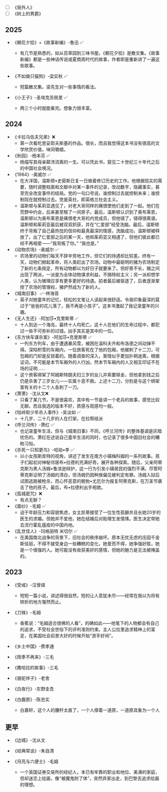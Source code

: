 - [ ] 《局外人》
- [ ] 《树上的男爵》

## 2025

- 《朝花夕拾》+《故事新编》-鲁迅 :white_check_mark:
  - 有几节是熟悉的，如从百草园到三味书屋。《朝花夕拾》是散文集。《故事新编》都是一些神话传说或夏商周时代的故事，作者即是重新讲了一遍这些故事。

- 《不如做只猫狗》-梁实秋 :white_check_mark:
  - 短篇散文集。梁先生对一些事情的看法。

- 《小王子》-圣埃克苏佩里 :white_check_mark:
  - 两三个小时就能看完。想象力很丰富。


## 2024

- 《卡拉马佐夫兄弟》:x:
  - 第一次看陀思妥耶夫斯基的作品。很长，而且我觉得这本书没有很高的文学欣赏价值，味同嚼蜡。
- 《秋园》-杨本芬 :white_check_mark:
  - 杨描写其母亲颠沛流离的一生。可以凭此书，窥见二十世纪三十年代之后的中国社会境况。
- 《1984》-奥威尔 :white_check_mark:
  - 在大洋国，温斯顿•史密斯日复一日做着修订历史的工作。他根据现实的需要，随时调整档案和文献中对某一事件的记录，改动数字，隐藏事实，甚至完全改变事件的结局。党的一句口号说，谁控制过去就控制未来；谁控制现在就控制过去。党是英社，即英格兰社会主义。
  - 温斯顿与茱莉亚遇见了，对老大哥同样的痛恨使他们走到了一起。他们在荒野中约会，后来甚至租了一间房子。最后，温斯顿认识到了奥布莱恩，温斯顿以为奥布莱恩是痛恨老大哥的内党成员，但他错了，错得很离谱。温斯顿和茱莉亚最后被双双抓获，并在“仁爱部”经受洗脑。最后，温斯顿终于背叛了自己最热忱的信仰和最真最深的情感，洗脑成功，温斯顿被释放了。出了仁爱部之后的某一天，他和茱莉亚又相遇了，但他们彼此都已经不再相爱——“我背叛了你。” “我也是。”
- 《动物农场》-奥威尔 :white_check_mark:
  - 农场里的动物们每天不辞辛劳地工作，但它们的待遇却比较差。终有一天，动物们掀起革命，将人类赶出了农场。动物中最聪明的猪为农场制定了新的七条规定，所有动物都以为好日子就要来了。但好景不长，猪之间出现了两派，一派是为全体动物谋求利益，不搞特权主义；另一派却想学人类，认为猪理应享有更多更好的待遇。前者最后被驱逐了，后者逐渐掌控了农场的管理权，猪俨然成为了新的人。
- 《城南旧事》 :white_check_mark:-林海音
  - 英子对她童年的记忆，轻松的文笔让人读起来很舒适。令我印象最深的莫过于“爸爸的花儿落了，我不再是小孩子”。这本书激起了我记录童年的兴趣。
- 《无人生还》-阿加莎•克里斯蒂 :white_check_mark:
  - 十人到达一个海岛，最终十人均死亡。这十人在他们的生命过程中，都犯过一些不可弥补的过错。凶手其实是其中的一位。
- 《东方快车谋杀案》-阿加莎•克里斯蒂 :white_check_mark:
  - 一列东方列车，由于遭遇暴风雪，被困在温科夫齐和布洛德之间动弹不得。深陷积雪的车厢内，一位旅客死在了他的包厢，他被刺了十二刀，可包厢的门却是反锁着的。随着调查的深入，案情似乎更加扑朔迷离，根据证词，不可能是本节车厢外的人行凶，然本节车厢内的人又相互印证不在场的证明……
  - 这个旅客绑架了阿姆斯特朗夫妇三岁的女儿并索要赎金，但他拿到钱之后仍是杀害了三岁女儿——实属十恶不赦。上述十二刀，分别是与这个绑架案有关的十二个人各刺了一刀。
- 《萧萧》-沈从文:x:
  - 只看了某几节，不是很喜欢，其中有一节是讲一个老兵的故事，感觉比较无聊。而且我选的版本不好，质感与观感均一般。
- 《牯岭街少年杀人事件》-吴淡如 :white_check_mark:
  - 十几岁、二十几岁的人在打架，在拉帮结派
- 《呼兰河传》-萧红 :white_check_mark:
  - 也记录童年生活，但与《城南旧事》不同，《呼兰河传》的整体基调是灰暗忧伤的。萧红在述说自己童年生活的同时，也记录了很多中国旧社会的糟粕习俗。
- 《杀死一只知更鸟》-哈珀•李 :white_check_mark:
  - 以小女孩斯库特的视角，讲述了发生在南方小镇梅科姆的一系列故事。孩子们起初对神秘邻居布•拉德利充满好奇，展开各种探索。随后，父亲阿蒂克斯为黑人汤姆•鲁滨逊辩护，这一行为引发小镇居民的强烈不满，尽管阿蒂克斯证明了汤姆的清白，但汤姆仍因种族偏见被判定有罪。汤姆入狱后试图逃跑被枪杀，而心怀恶意的鲍勃•尤厄尔为报复阿蒂克斯，在万圣节袭击了他的孩子。最后，布•拉德利出手相救。
- 《孤城密咒》:x:
  - 有点无聊？
- 《面纱》-毛姆 :white_check_mark:
  - 迫于年龄压力和容貌焦虑，女主凯蒂接受了一位生性孤僻并且长她20岁的医生的求婚。但她并不爱他，她在结婚后对助理生发情愫。医生决定带她去流行霍乱瘟疫的中国内地。
- 《乱世佳人》-玛格丽特 米切尔 :white_check_mark:
  - 在美国南北战争的背景下，旧社会的秩序崩坏。原本无忧无虑的庄园千金斯佳丽，不得不接受身边一些糟糕的变化，她爱而不得，她争强好胜，她是一个很强的人。她可能没有收获美好的感情，但她的魅力是无法被掩盖的。

## 2023

- 《受戒》-汪曾祺
  - 短短一篇小说，讲述得很自然，短的让人意犹未尽——经常在我以为将有转折的地方戛然而止。
- 《刀锋》-毛姆
  - 香蕉说：“毛姆适合很佛的人看”，的确如此——他笔下的人物都会有自己的追求，不受社会世俗下的评判准则约束。主人公拉里追求精神上的富足，在美国社会前景大好的时候开始“游手好闲”。
- 《乡土中国》-费孝通
- 《雨季不再来》-三毛
- 《撒哈拉的故事》-三毛
- 《骆驼祥子》-老舍

- 《白夜行》-东野圭吾

- 《白鹿原》-陈忠实
  - 白嘉轩，这个人的腰杆太直了，一个人撑着一道原，一道原具象为一个人

## 更早

- 《边城》-沈从文

- 《经典常谈》-朱自清
- 《月亮与六便士》-毛姆
  - 一个英国证券交易所的经纪人，本已有牢靠的职业和地位、美满的家庭，但却迷恋上绘画，像“被魔鬼附了体”，突然弃家出走，到巴黎去追求绘画的理想。
